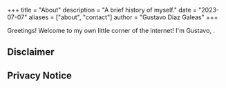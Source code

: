 +++
title = "About"
description = "A brief history of myself."
date = "2023-07-07"
aliases = ["about", "contact"]
author = "Gustavo Diaz Galeas"
+++

Greetings! Welcome to my own little corner of the internet! I'm Gustavo, .

## Disclaimer

## Privacy Notice